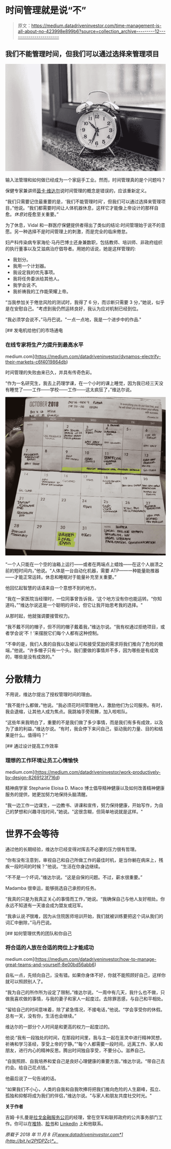 # 时间管理就是说“不”

> 原文：<https://medium.datadriveninvestor.com/time-management-is-all-about-no-423998e899b6?source=collection_archive---------12----------------------->

## 我们不能管理时间，但我们可以通过选择来管理项目

![](img/623050486eec3489b8f6b763b7b9c461.png)

输入法管理和如何做已经成为一个家庭手工业。然而，时间管理真的是个问题吗？

保健专家兼讲师[茵卡·维达尔](https://twitter.com/YinkaVidal)说时间管理的概念是错误的，应该重新定义。

“我们只需要记住最重要的是，‘我们不能管理时间’，但我们可以通过选择来管理项目，”他说。“我们都需要时间让人体机器休息，这样它才能像上帝设计的那样自愈。*休息*对痊愈至关重要。”

为了休息，Vidal 和一群医疗保健提供者得出了类似的结论:时间管理始于说不的意愿。另一种选择不是时间管理上的刺激，而是完全的临床倦怠。

妇产科传染病专家海伦·马丹巴博士还身兼数职，包括教师、培训师、非政府组织的执行董事以及艾滋病治疗倡导者。用她的话说，她是这样管理的:

*   我划分。
*   我用一个计划器。
*   我设定我的优先事项。
*   我将任务委派给其他人。
*   我学会说*不*。
*   我祈祷我的工作能荣耀上帝。

“当我参加关于倦怠风险的测试时，我得了 6 分，而诊断只需要 3 分，”她说，似乎是在安慰自己。“考虑到我仍然运转良好，我认为应对机制已经到位。

“我必须学会说不，”马丹巴说。"一点一点地，我是一个进步中的作品."

[](https://medium.com/datadriveninvestor/dynamos-electrify-their-markets-c6f4019864db) [## 发电机给他们的市场通电

### 在线专家将生产力提升到最高水平

medium.com](https://medium.com/datadriveninvestor/dynamos-electrify-their-markets-c6f4019864db) 

时间管理的失败由来已久，并具有传奇色彩。

“作为一名研究生，我去上药理学课，在一个小时的课上睡觉，因为我已经三天没有睡觉了——工作——学校——工作——这太疯狂了，”维达尔说。

![](img/5afdfbceb26a63c737a5630691496be8.png)

“一个人只能在一个空的油箱上运行——或者在两端点上蜡烛——在这个人崩溃之前的短时间内，”他说。“人体是一台自动化机器，需要 ATP——一种能量助推器——才能正常运转。休息和睡眠对于能量补充至关重要。”

他回忆起智慧的话语来自一个意想不到的地方。

“我在一家医院当经理时，一位同事曾告诉我，‘这个地方没有你也能运转。“你知道吗，””维达尔说这是一个聪明的评论，但它让我开始思考我的选择。"

从那时起，他就强调要接管权力。

“我不戴不同的帽子，但不同的帽子戴着我，”维达尔说。“我有权通过拒绝项目，或者学会说‘不！’来摆脱它们每个人都有这种控制。

“不幸的是，我们人类的自我以及被认可和接受奖励的需求将我们推向了危险的极端，”他说。“许多帽子只有一个头。我们要做的事情并不多，因为哪些是有成效的，哪些是没有成效的。”

# 分散精力

不用说，维达尔提出了授权管理时间的理由。

“我不能什么都做，”他说。“我必须花时间管理他人，激励他们为公司服务。有时，我会退缩，让其他人成为焦点。我跳袖手旁观舞，加入啦啦队。

“这些年来我明白了，重要的不是我们做了多少事情，而是我们有多有成效，以及为了谁的利益，”维达尔说。“有时，我会停下来问自己，驱动我的力量、目的和结果是什么。值得吗？”

[](https://medium.com/datadriveninvestor/work-productively-by-design-8269123f716d) [## 通过设计提高工作效率

### 理想的工作环境让员工心情愉快

medium.com](https://medium.com/datadriveninvestor/work-productively-by-design-8269123f716d) 

精神病学家 Stephanie Eloisa D. Miaco 博士倡导精神健康以及如何改善精神健康服务的提供，她更加努力地保持头脑清醒。

“我一边工作一边谋生，一边教书、讲课和宣传，努力保持健康，开始写作，为自己的梦想和兴趣寻找时间，”她说。"这很含糊，但简单地说就是这样。"

# 世界不会等待

通过他的长期经验，维达尔已经变得对挥去不必要的压力很有哲理。

“你有没有注意到，审视自己和自己所做工作的最佳时机，是当你躺在病床上，残疾一段时间的时候？”他说。“生活在你身边继续。

“不不是一个坏词，”维达尔说。“这是自保的问题。不过，薪水很重要。”

Madamba 很幸运，能够挑选自己承担的任务。

“我真的只是为我真正关心的事情而工作，”她说。“我确保自己与他人友好相处。你永远不知道有一天谁会成为盟友或冠军。

“我承认说*不*很难，因为从住院医师培训开始，我们就被训练要把这个词从我们的词汇中删除，”马丹巴说。

[](https://medium.com/datadriveninvestor/how-to-manage-great-teams-and-yourself-8e00bd56abb6) [## 如何管理优秀的团队和你自己

### 将合适的人放在合适的岗位上才能成功

medium.com](https://medium.com/datadriveninvestor/how-to-manage-great-teams-and-yourself-8e00bd56abb6) 

自私一点，先倾向自己，没有错。如果你身体不好，你就不能照顾好自己，这样你就可以照顾别人了。

“我为自己的所作所为设定了限制，”维达尔说。“一周中有几天，我什么也不做，只做我喜欢做的事情，与我的妻子和家人一起度过。去除罪恶感，与自己和平相处。

“留给自己的时间意味着，除了紧急情况，不接电话，”他说。“学会享受你的休假。总有一天，没有你，生活也会继续。”

维达尔的一部分个人时间是和更高的权力一起度过的。

他说:“我有一段独处的时间，在那段时间里，我与主一起在圣灵中进行精神冥想，祈祷和学习圣经，享受上帝的宁静。”“每个人都需要一段时间，远离工作、家人和朋友，进行内心的精神反思。腾出时间独自享受，不要分心。滋养自己。

“自我照顾、自我培养和爱自己是良好心理健康的重要方面，”维达尔说。“带自己去约会。给自己花点钱。”

他最后说了一句告诫的话。

“如果我们不小心，人类的自我和自我吹捧将把我们推向危险的人生巅峰，孤立、孤独和抑郁将成为我们的伴侣，”维达尔说。"与家人和朋友共度社交时光。"

**关于作者**

吉姆·卡扎曼是[拉戈金融服务公司](http://largofinancialservices.com)的经理，曾在空军和联邦政府的公共事务部门工作。你可以在[推特](https://twitter.com/JKatzaman)、[脸书](https://www.facebook.com/jim.katzaman)和 [LinkedIn](https://www.linkedin.com/in/jim-katzaman-33641b21/) 上和他联系。

*原载于 2018 年 11 月 8 日*[*www.datadriveninvestor.com*](http://bit.ly/2PfDPZc)*。*